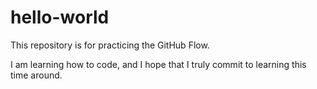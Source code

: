 # hello-world
This repository is for practicing the GitHub Flow.

I am learning how to code, and I hope that I truly commit to learning this time around.
